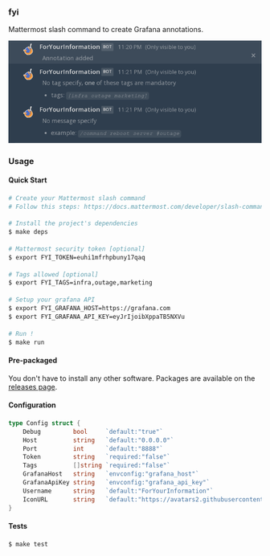 ### fyi
Mattermost slash command to create Grafana annotations.

![example](https://raw.githubusercontent.com/Lujeni/fyi/master/example.png)

### Usage
#### Quick Start
```bash
# Create your Mattermost slash command
# Follow this steps: https://docs.mattermost.com/developer/slash-commands.html

# Install the project's dependencies
$ make deps

# Mattermost security token [optional]
$ export FYI_TOKEN=euhi1mfrhpbuny17qaq

# Tags allowed [optional]
$ export FYI_TAGS=infra,outage,marketing

# Setup your grafana API
$ export FYI_GRAFANA_HOST=https://grafana.com
$ export FYI_GRAFANA_API_KEY=eyJrIjoibXppaTB5NXVu

# Run !
$ make run
```

#### Pre-packaged
You don't have to install any other software.
Packages are available on the [releases page](http://github.com/Lujeni/fyi/releases).

#### Configuration
```go
type Config struct {
	Debug         bool     `default:"true"`
	Host          string   `default:"0.0.0.0"`
	Port          int      `default:"8888"`
	Token         string   `required:"false"`
	Tags          []string `required:"false"`
	GrafanaHost   string   `envconfig:"grafana_host"`
	GrafanaApiKey string   `envconfig:"grafana_api_key"`
	Username      string   `default:"ForYourInformation"`
	IconURL       string   `default:"https://avatars2.githubusercontent.com/u/757902?s=460&v=4"`
}
```

#### Tests
```bash
$ make test
```

